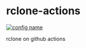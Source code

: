 # rclone-actions

[![config name](https://github.com/naisanzaa/rclone-actions/actions/workflows/rclone.yml/badge.svg)](https://github.com/naisanzaa/rclone-actions/actions/workflows/rclone.yml)

rclone on github actions 

